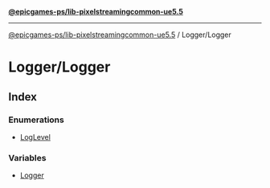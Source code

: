 [**@epicgames-ps/lib-pixelstreamingcommon-ue5.5**](../../README.md)

***

[@epicgames-ps/lib-pixelstreamingcommon-ue5.5](../../README.md) / Logger/Logger

# Logger/Logger

## Index

### Enumerations

- [LogLevel](enumerations/LogLevel.md)

### Variables

- [Logger](variables/Logger.md)
